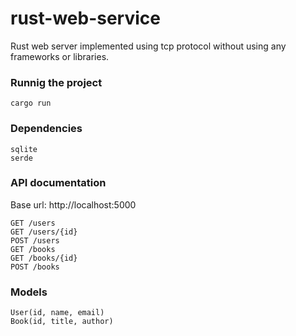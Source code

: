 # rust-web-service
Rust web server implemented using tcp protocol without using any frameworks or libraries.

### Runnig the project
```
cargo run
```

### Dependencies
```
sqlite
serde
```

### API documentation
Base url: http://localhost:5000
```
GET /users
GET /users/{id}
POST /users
GET /books
GET /books/{id}
POST /books
```

### Models
```
User(id, name, email)
Book(id, title, author)
```